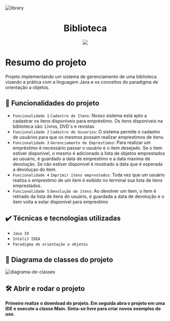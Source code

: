![library](https://user-images.githubusercontent.com/104870860/230797774-fb5dbafe-3662-45fa-b7d4-b2fb30bf2054.png)

<h1 align="center"> Biblioteca </h1>


<p align="center">
<img src="http://img.shields.io/static/v1?label=STATUS&message=CONCLUUIDO&color=GREEN&style=for-the-badge"/>
</p>

# Resumo do projeto
Projeto implementando um sistema de gerenciamento de uma biblioteca visando a prática com a linguagem Java e os conceitos do paradigma de orientação a objetos.

## 🔨 Funcionalidades do projeto

- `Funcionalidade 1` `Cadastro de Itens`: Nosso sistema está apto a cadastrar os itens disponiveis para empréstimo. Os itens disponiveis na biblioteca são: Livros, DVD´s e revistas
- `Funcionalidade 2` `Cadastro de Usuarios`: O sistema permite o cadastro de usuários para que os mesmos possam realizar emprestimos de itens.
- `Funcionalidade 3` `Gerenciamento de Emprestimos`: Para realizar um empréstimo é necessário passar o usuário e o item desejado. Se o item estiver disponivel, o mesmo é adicionado a lista de objetos emprestados ao usuario, é guardado a data de emprestimo e a data maxima de devolução. Se não estiver disponível é mostrado a data que é esperada a devoluçao do item.
- `Funcionalidade 4` `Imprimir itens emprestados`: Toda vez que um usuário realiza o emprestimo de um item é exibido no terminal sua lista de itens emprestados.
- `Funcionalidade 5` `Devolução de itens`: Ao devolver um item, o item é retirado da lista de itens do usuário, é guardada a data de devolução e o item volta a estar disponível para emprestimo

## ✔️ Técnicas e tecnologias utilizadas

- ``Java 19``
- ``InteliJ IDEA``
- ``Paradigma de orientação a objetos``

## 📁 Diagrama de classes do projeto

![diagrama-de-classes](https://user-images.githubusercontent.com/104870860/230800002-d684bba9-6fb2-473f-8f2c-15dd6dd1fff2.png)

## 🛠️ Abrir e rodar o projeto

**Primeiro realize o download do projeto. Em seguida abra o projeto em uma IDE e execute a classe Main. Sinta-se livre para criar novos exemplos de uso.**
